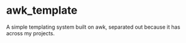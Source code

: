 awk_template
============

A simple templating system built on awk, separated out because it has across my projects.
